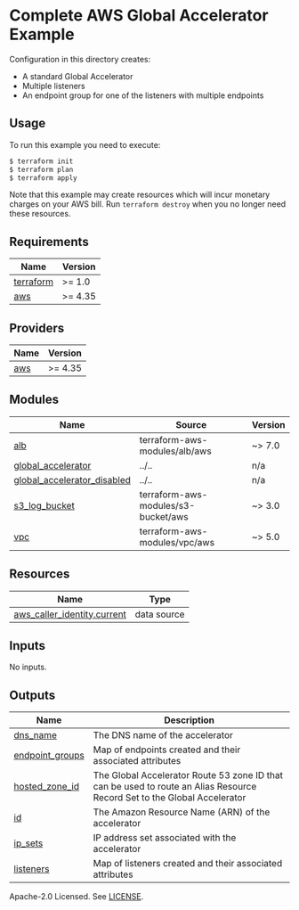 # Complete AWS Global Accelerator Example

Configuration in this directory creates:

- A standard Global Accelerator
- Multiple listeners
- An endpoint group for one of the listeners with multiple endpoints

## Usage

To run this example you need to execute:

```bash
$ terraform init
$ terraform plan
$ terraform apply
```

Note that this example may create resources which will incur monetary charges on your AWS bill. Run `terraform destroy` when you no longer need these resources.

<!-- BEGINNING OF PRE-COMMIT-TERRAFORM DOCS HOOK -->
## Requirements

| Name | Version |
|------|---------|
| <a name="requirement_terraform"></a> [terraform](#requirement\_terraform) | >= 1.0 |
| <a name="requirement_aws"></a> [aws](#requirement\_aws) | >= 4.35 |

## Providers

| Name | Version |
|------|---------|
| <a name="provider_aws"></a> [aws](#provider\_aws) | >= 4.35 |

## Modules

| Name | Source | Version |
|------|--------|---------|
| <a name="module_alb"></a> [alb](#module\_alb) | terraform-aws-modules/alb/aws | ~> 7.0 |
| <a name="module_global_accelerator"></a> [global\_accelerator](#module\_global\_accelerator) | ../.. | n/a |
| <a name="module_global_accelerator_disabled"></a> [global\_accelerator\_disabled](#module\_global\_accelerator\_disabled) | ../.. | n/a |
| <a name="module_s3_log_bucket"></a> [s3\_log\_bucket](#module\_s3\_log\_bucket) | terraform-aws-modules/s3-bucket/aws | ~> 3.0 |
| <a name="module_vpc"></a> [vpc](#module\_vpc) | terraform-aws-modules/vpc/aws | ~> 5.0 |

## Resources

| Name | Type |
|------|------|
| [aws_caller_identity.current](https://registry.terraform.io/providers/hashicorp/aws/latest/docs/data-sources/caller_identity) | data source |

## Inputs

No inputs.

## Outputs

| Name | Description |
|------|-------------|
| <a name="output_dns_name"></a> [dns\_name](#output\_dns\_name) | The DNS name of the accelerator |
| <a name="output_endpoint_groups"></a> [endpoint\_groups](#output\_endpoint\_groups) | Map of endpoints created and their associated attributes |
| <a name="output_hosted_zone_id"></a> [hosted\_zone\_id](#output\_hosted\_zone\_id) | The Global Accelerator Route 53 zone ID that can be used to route an Alias Resource Record Set to the Global Accelerator |
| <a name="output_id"></a> [id](#output\_id) | The Amazon Resource Name (ARN) of the accelerator |
| <a name="output_ip_sets"></a> [ip\_sets](#output\_ip\_sets) | IP address set associated with the accelerator |
| <a name="output_listeners"></a> [listeners](#output\_listeners) | Map of listeners created and their associated attributes |
<!-- END OF PRE-COMMIT-TERRAFORM DOCS HOOK -->

Apache-2.0 Licensed. See [LICENSE](https://github.com/terraform-aws-modules/terraform-aws-global-accelerator/blob/master/LICENSE).
